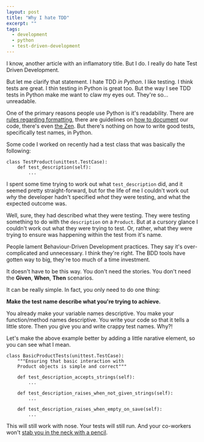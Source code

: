 ```yaml
---
layout: post
title: "Why I hate TDD"
excerpt: ""
tags:
  - development
  - python
  - test-driven-development
---
```


I know, another article with an inflamatory title. But I do. I really do hate Test Driven Development.

But let me clarify that statement. I hate TDD *in Python*. I like testing. I think tests are great. I thin testing in Python is great too. But the way I see TDD tests in Python make me want to claw my eyes out. They're so... unreadable.

One of the primary reasons people use Python is it's readability. There are [rules regarding formatting], there are guidelines on [how to document] our code, there's even [the Zen]. But there's nothing on how to write good tests, specifically test names, in Python.

Some code I worked on recently had a test class that was basically the following:

    class TestProduct(unittest.TestCase):
        def test_description(self):
            ...

I spent some time trying to work out what `test_description` did, and it seemed pretty straight-forward, but for the life of me I couldn't work out *why* the developer hadn't specified *what* they were testing, and what the expected outcome was.

Well, sure, they had described what they were testing. They were testing something to do with the `description` on a `Product`. But at a cursory glance I couldn't work out what they were trying to test. Or, rather, what they were trying to ensure was happening within the test from it's name.

People lament Behaviour-Driven Development practices. They say it's over-complicated and unnecessary. I think they're right. The BDD tools have gotten way to big, they're too much of a time investment.

It doesn't have to be this way. You don't need the stories. You don't need the **Given**, **When**, **Then** scenarios.

It can be really simple. In fact, you only need to do one thing:

**Make the test name describe what you're trying to achieve.**

You already make your variable names descriptive. You make your function/method names descriptive. You write your code so that it tells a little store. Then you give you and write crappy test names. Why?!

Let's make the above example better by adding a little narative element, so you can see what I mean.

    class BasicProductTests(unittest.TestCase):
        """Ensuring that basic interaction with
        Product objects is simple and correct"""

        def test_description_accepts_strings(self):
            ...

        def test_description_raises_when_not_given_strings(self):
            ...

        def test_description_raises_when_empty_on_save(self):
            ...

This will still work with nose. Your tests will still run. And your co-workers won't [stab you in the neck with a pencil].

[rules regarding formatting]: http://legacy.python.org/dev/peps/pep-0008/
[how to document]: http://legacy.python.org/dev/peps/pep-0257/
[the Zen]: http://legacy.python.org/dev/peps/pep-0020/
[stab you in the neck with a pencil]: http://blog.codinghorror.com/coding-for-violent-psychopaths/
